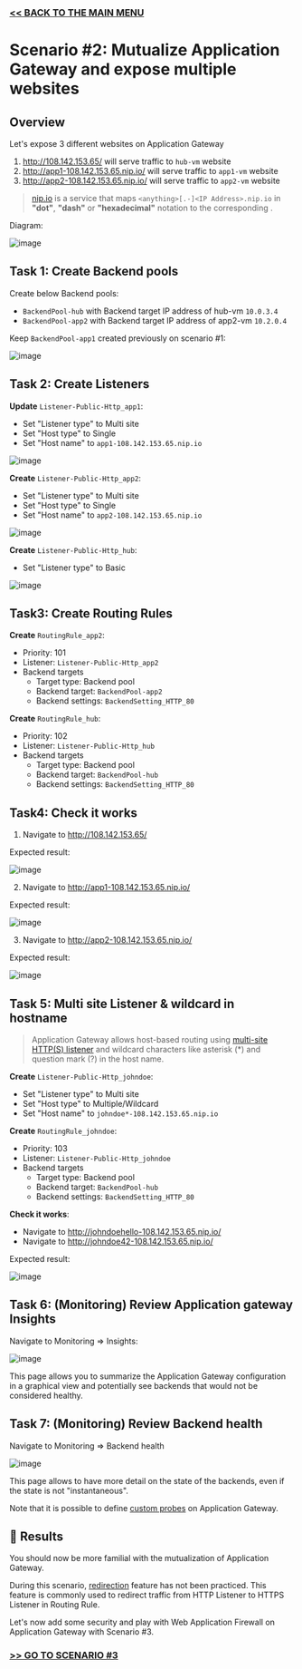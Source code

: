 ### [<< BACK TO THE MAIN MENU](https://github.com/dawlysd/azure-application-gateway-microhack)

# Scenario #2: Mutualize Application Gateway and expose multiple websites

## Overview

Let's expose 3 different websites on Application Gateway
1) http://108.142.153.65/ will serve traffic to `hub-vm` website
2) http://app1-108.142.153.65.nip.io/ will serve traffic to  `app1-vm` website
3) http://app2-108.142.153.65.nip.io/ will serve traffic to `app2-vm` website

> [nip.io](https://nip.io/) is a service that maps `<anything>[.-]<IP Address>.nip.io` in **"dot"**, **"dash"** or **"hexadecimal"** notation to the corresponding **<IP Address>**.

Diagram:

![image](docs/scenario2-overview.png)

## Task 1: Create Backend pools

Create below Backend pools:
* `BackendPool-hub` with Backend target IP address of hub-vm `10.0.3.4`
* `BackendPool-app2` with Backend target IP address of app2-vm `10.2.0.4`

Keep `BackendPool-app1` created previously on scenario #1:

![image](docs/scenario2-backendpools.png)

## Task 2: Create Listeners

**Update** `Listener-Public-Http_app1`:
* Set "Listener type" to Multi site
* Set "Host type" to Single
* Set "Host name" to `app1-108.142.153.65.nip.io`

![image](docs/scenario2-listeners-app1.png)

**Create** `Listener-Public-Http_app2`:
* Set "Listener type" to Multi site
* Set "Host type" to Single
* Set "Host name" to `app2-108.142.153.65.nip.io`

![image](docs/scenario2-listeners-app1.png)

**Create** `Listener-Public-Http_hub`:
* Set "Listener type" to Basic

![image](docs/scenario2-listeners-hub.png)

## Task3: Create Routing Rules

**Create** ``RoutingRule_app2``:
* Priority: 101
* Listener: `Listener-Public-Http_app2` 
* Backend targets
  * Target type: Backend pool
  * Backend target: `BackendPool-app2`
  * Backend settings: `BackendSetting_HTTP_80`

**Create** ``RoutingRule_hub``:
* Priority: 102
* Listener: `Listener-Public-Http_hub` 
* Backend targets
  * Target type: Backend pool
  * Backend target: `BackendPool-hub`
  * Backend settings: `BackendSetting_HTTP_80`

## Task4: Check it works

1) Navigate to http://108.142.153.65/ 

Expected result: 

![image](docs/scenario2-result-hub.png)

2) Navigate to http://app1-108.142.153.65.nip.io/ 

Expected result: 

![image](docs/scenario2-result-app1.png)

3) Navigate to http://app2-108.142.153.65.nip.io/ 

Expected result: 

![image](docs/scenario2-result-app2.png)

## Task 5: Multi site Listener & wildcard in hostname

> Application Gateway allows host-based routing using [multi-site HTTP(S) listener](https://learn.microsoft.com/en-us/azure/application-gateway/multiple-site-overview#wildcard-host-names-in-listener) and wildcard characters like asterisk (*) and question mark (?) in the host name.

**Create** `Listener-Public-Http_johndoe`:
* Set "Listener type" to Multi site
* Set "Host type" to Multiple/Wildcard
* Set "Host name" to `johndoe*-108.142.153.65.nip.io`

**Create** ``RoutingRule_johndoe``:
* Priority: 103
* Listener: `Listener-Public-Http_johndoe` 
* Backend targets
  * Target type: Backend pool
  * Backend target: `BackendPool-hub`
  * Backend settings: `BackendSetting_HTTP_80`

**Check it works**:
* Navigate to http://johndoehello-108.142.153.65.nip.io/
* Navigate to http://johndoe42-108.142.153.65.nip.io/

Expected result:

![image](docs/scenario2-result-johndoe.png)

## Task 6: (Monitoring) Review Application gateway Insights

Navigate to Monitoring => Insights:

![image](docs/scenario2-insights.png)

This page allows you to summarize the Application Gateway configuration in a graphical view and potentially see backends that would not be considered healthy.

## Task 7: (Monitoring) Review Backend health

Navigate to Monitoring => Backend health

![image](docs/scenario2-monitoring.png)

This page allows to have more detail on the state of the backends, even if the state is not "instantaneous".

Note that it is possible to define [custom probes](https://learn.microsoft.com/en-us/azure/application-gateway/application-gateway-create-probe-portal) on Application Gateway.

## 🏁 Results

You should now be more familial with the mutualization of Application Gateway.

During this scenario, [redirection](https://learn.microsoft.com/en-us/azure/application-gateway/redirect-overview) feature has not been practiced. This feature is commonly used to redirect traffic from HTTP Listener to HTTPS Listener in Routing Rule.

Let's now add some security and play with Web Application Firewall on Application Gateway with Scenario #3.

### [>> GO TO SCENARIO #3](https://github.com/dawlysd/azure-application-gateway-microhack/blob/main/3-scenario.md)